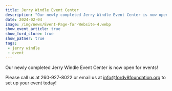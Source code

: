 ```yaml
---
title: Jerry Windle Event Center
description: "Our newly completed Jerry Windle Event Center is now open for events!"
date: 2024-02-04
image: /img/news/Event-Page-for-Website-4.webp
show_event_article: true
show_ford_store: true
show_patner: true
tags: 
 - jerry windle
 - event
---
```


Our newly completed Jerry Windle Event Center is now open for events! 

Please call us at 260-927-8022 or email us at info@fordv8foundation.org to set up your event today!

